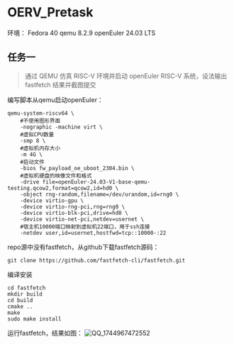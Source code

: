 # OERV_Pretask
环境：
Fedora 40
qemu 8.2.9
openEuler 24.03 LTS
## 任务一
> 通过 QEMU 仿真 RISC-V 环境并启动 openEuler RISC-V 系统，设法输出 fastfetch 结果并截图提交

编写脚本从qemu启动openEuler：
```
qemu-system-riscv64 \
    #不使用图形界面
    -nographic -machine virt \
    #虚拟CPU数量
    -smp 8 \
    #虚拟机内存大小
    -m 4G \
    #启动文件
    -bios fw_payload_oe_uboot_2304.bin \
    #虚拟机硬盘的映像文件和格式
    -drive file=openEuler-24.03-V1-base-qemu-testing.qcow2,format=qcow2,id=hd0 \
    -object rng-random,filename=/dev/urandom,id=rng0 \
    -device virtio-gpu \
    -device virtio-rng-pci,rng=rng0 \
    -device virtio-blk-pci,drive=hd0 \
    -device virtio-net-pci,netdev=usernet \
    #宿主机10000端口映射到虚拟机22端口，用于ssh连接
    -netdev user,id=usernet,hostfwd=tcp::10000-:22
```
repo源中没有fastfetch，从github下载fastfetch源码：
```
git clone https://github.com/fastfetch-cli/fastfetch.git
```
编译安装
```
cd fastfetch
mkdir build
cd build
cmake ..
make
sudo make install
```
运行fastfetch，结果如图：
![QQ_1744967472552](https://github.com/user-attachments/assets/cd264366-7a5c-4041-956d-2527d16f1e22)

